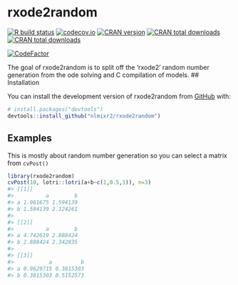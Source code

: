 
<!-- README.md is generated from README.Rmd. Please edit that file -->

# rxode2random

<!-- badges: start -->

[![R build
status](https://github.com/nlmixr2/rxode2random/workflows/R-CMD-check/badge.svg)](https://github.com/nlmixr2/rxode2random/actions)
[![codecov.io](https://codecov.io/github/nlmixr2/rxode2random/coverage.svg)](https://codecov.io/github/nlmixr2/rxode2random)
[![CRAN
version](http://www.r-pkg.org/badges/version/rxode2random)](https://cran.r-project.org/package=rxode2random)
[![CRAN total
downloads](https://cranlogs.r-pkg.org/badges/grand-total/rxode2random)](https://cran.r-project.org/package=rxode2random)
[![CRAN total
downloads](https://cranlogs.r-pkg.org/badges/rxode2random)](https://cran.r-project.org/package=rxode2random)

[![CodeFactor](https://www.codefactor.io/repository/github/nlmixr2/rxode2random/badge)](https://www.codefactor.io/repository/github/nlmixr2/rxode2random)
<!-- badges: end -->

The goal of rxode2random is to split off the ‘rxode2’ random number
generation from the ode solving and C compilation of models. \#\#
Installation

You can install the development version of rxode2random from
[GitHub](https://github.com/) with:

``` r
# install.packages("devtools")
devtools::install_github("nlmixr2/rxode2random")
```

## Examples

This is mostly about random number generation so you can select a matrix
from `cvPost()`

``` r
library(rxode2random)
cvPost(10, lotri::lotri(a+b~c(1,0.5,1)), n=3)
#> [[1]]
#>          a        b
#> a 1.961675 1.594139
#> b 1.594139 2.124261
#> 
#> [[2]]
#>          a        b
#> a 4.742619 2.888424
#> b 2.888424 2.342835
#> 
#> [[3]]
#>           a         b
#> a 0.9629715 0.3815303
#> b 0.3815303 0.5152573
```
